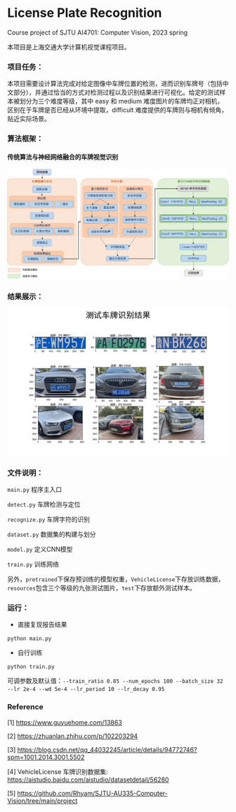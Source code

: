 # License Plate Recognition
Course project of SJTU AI4701: Computer Vision, 2023 spring

本项目是上海交通大学计算机视觉课程项目。

### 项目任务：
本项目需要设计算法完成对给定图像中车牌位置的检测，进而识别车牌号（包括中文部分），并通过恰当的方式对检测过程以及识别结果进行可视化。给定的测试样本被划分为三个难度等级，其中 easy 和 medium 难度图片的车牌均正对相机，区别在于车牌是否已经从环境中提取，difficult 难度提供的车牌则与相机有倾角，贴近实际场景。

### 算法框架：
#### 传统算法与神经网络融合的车牌视觉识别
![frame](imgs/structure.png)

### 结果展示：
![demo1](imgs/result.png)

### 文件说明：
`main.py` 程序主入口

`detect.py` 车牌检测与定位

`recognize.py` 车牌字符的识别

`dataset.py` 数据集的构建与划分

`model.py` 定义CNN模型

`train.py` 训练网络

另外，`pretrained`下保存预训练的模型权重，`VehicleLicense`下存放训练数据，`resources`包含三个等级的九张测试图片，`test`下存放额外测试样本。

### 运行：
- 直接复现报告结果
```
python main.py
```
- 自行训练
```
python train.py
```
可调参数及默认值：`--train_ratio 0.85 --num_epochs 100 --batch_size 32 --lr 2e-4 --wd 5e-4 --lr_period 10 --lr_decay 0.95`

### Reference
[1] https://www.guyuehome.com/13863

[2] https://zhuanlan.zhihu.com/p/102203294

[3] https://blog.csdn.net/qq_44032245/article/details/94772746?spm=1001.2014.3001.5502

[4] VehicleLicense 车牌识别数据集: https://aistudio.baidu.com/aistudio/datasetdetail/56280

[5] https://github.com/Rhyam/SJTU-AU335-Computer-Vision/tree/main/project